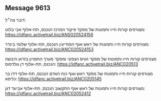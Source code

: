 ## Message 9613

דובר צה״ל: 

מצורפים קורות חייו ותמונות של מפקד פיקוד המרכז הנכנס, תת-אלוף אבי בלוט: 
https://idfanc.activetrail.biz/ANS020524156

מצורפים קורות חייו ותמונות של ראש אגף המודיעין הנכנס, תת-אלוף שלומי בינדר: 
https://idfanc.activetrail.biz/ANC020524153

מצורפים קורות חייו ותמונות של מפקד הגיס הצפוני ומפקד מערך התמרון בזרוע היבשה הנכנס, תת-אלוף דן גולדפוס:
https://idfanc.activetrail.biz/ANC020513

מצורפים קורות חייו ותמונות של מפקד ראש אגף כוח האדם הנכנס, תת-אלוף דדו בר כליפא: 
https://idfanc.activetrail.biz/ANC0205145

מצורפים קורות חייו ותמונות של ראש אגף התקשוב הנכנס, תת-אלוף אביעד דגן: 
https://idfanc.activetrail.biz/ANC02052412

